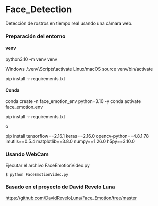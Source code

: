 # **Face_Detection**
Detección de rostros en tiempo real usando una cámara web. 

### Preparación del entorno
#### venv

python3.10 -m venv venv

Windows	.\venv\Scripts\activate
Linux/macOS	source venv/bin/activate

pip install -r requirements.txt 

#### Conda


conda create -n face_emotion_env python=3.10 -y
conda activate face_emotion_env

pip install -r requirements.txt 

o

pip install tensorflow==2.16.1 keras==2.16.0 opencv-python==4.8.1.78 imutils==0.5.4 matplotlib==3.8.0 numpy==1.26.0 h5py==3.10.0


    
### Usando WebCam

Ejecutar el archivo FaceEmotionVideo.py

    $ python FaceEmotionVideo.py


### Basado en el proyecto de David Revelo Luna
https://github.com/DavidReveloLuna/Face_Emotion/tree/master 